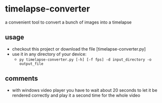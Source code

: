 # timelapse-converter
a convenient tool to convert a bunch of images into a timelapse

## usage
- checkout this project or download the file [timelapse-converter.py]
- use it in any directory of your device:
  - `py timelapse-converter.py [-h] [-f fps] -d input_directory -o output_file`

## comments
- with windows video player you have to wait about 20 seconds to let it be rendered correctly and play it a second time for the whole video
